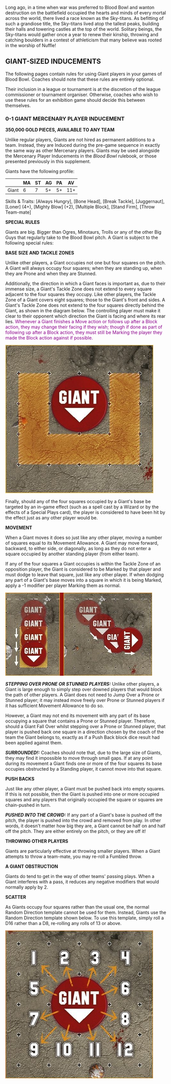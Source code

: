 Long ago, in a time when war was preferred to Blood Bowl and wanton destruction on the battlefield occupied the hearts and minds of every mortal across the world, there lived a race known as the Sky-titans. As befitting of such a grandiose title, the Sky-titans lived atop the tallest peaks, building their halls and towering castles at the top of the world. Solitary beings, the Sky-titans would gather once a year to renew their kinship, throwing and catching boulders in a contest of athleticism that many believe was rooted in the worship of Nuffle!

## GIANT-SIZED INDUCEMENTS

The following pages contain rules for using Giant players in your games of Blood Bowl. Coaches should note that these rules are entirely optional.

Their inclusion in a league or tournament is at the discretion of the league commissioner or tournament organiser. Otherwise, coaches who wish to use these rules for an exhibition game should decide this between themselves.

### 0-1 GIANT MERCENARY PLAYER INDUCEMENT

**350,000 GOLD PIECES, AVAILABLE TO ANY TEAM**

Unlike regular players, Giants are not hired as permanent additions to a team. Instead, they are Induced during the pre-game sequence in exactly the same way as other Mercenary players. Giants may be used alongside the Mercenary Player Inducements in the *Blood Bowl* rulebook, or those presented previously in this supplement.

Giants have the following profile:

|       | MA | ST | AG | PA | AV  |
| ----- | -- | -- | -- | -- | --- |
| Giant | 6  | 7  | 5+ | 5+ | 11+ |

Skills & Traits: [Always Hungry], [Bone Head], [Break Tackle], [Juggernaut], [Loner] (4+), [Mighty Blow] (+2), [Multiple Block], [Stand Firm], [Throw Team-mate]

**SPECIAL RULES**

Giants are big. Bigger than Ogres, Minotaurs, Trolls or any of the other Big Guys that regularly take to the Blood Bowl pitch. A Giant is subject to the following special rules:

**BASE SIZE AND TACKLE ZONES**

Unlike other players, a Giant occupies not one but four squares on the pitch. A Giant will always occupy four squares; when they are standing up, when they are Prone and when they are Stunned.

Additionally, the direction in which a Giant faces is important as, due to their immense size, a Giant's Tackle Zone does not extend to every square adjacent to the four squares they occupy. Like other players, the Tackle Zone of a Giant covers eight squares; those to the Giant's front and sides. A Giant's Tackle Zone does not extend to the four squares directly behind the Giant, as shown in the diagram below. The controlling player must make it clear to their opponent which direction the Giant is facing and where its rear lies. <span style="color: darkmagenta">Whenever a Giant finishes a Move action or follows up after a Block action, they may change their facing if they wish; though if done as part of following up after a Block action, they must still be Marking the player they made the Block action against if possible.</span>

![](../media/death_zone/giants_base_size.jpg)

Finally, should any of the four squares occupied by a Giant's base be targeted by an in-game effect (such as a spell cast by a Wizard or by the effects of a Special Plays card), the player is considered to have been hit by the effect just as any other player would be.

**MOVEMENT**

When a Giant moves it does so just like any other player, moving a number of squares equal to its Movement Allowance. A Giant may move forward, backward, to either side, or diagonally, as long as they do not enter a square occupied by another standing player (from either team).

If any of the four squares a Giant occupies is within the Tackle Zone of an opposition player, the Giant is considered to be Marked by that player and must dodge to leave that square, just like any other player. If when dodging any part of a Giant's base moves into a square in which it is being Marked, apply a -1 modifier per player Marking them as normal.

![](../media/death_zone/giants_movement.jpg)

***STEPPING OVER PRONE OR STUNNED PLAYERS:*** Unlike other players, a Giant is large enough to simply step over downed players that would block the path of other players. A Giant does not need to Jump Over a Prone or Stunned player; it may instead move freely over Prone or Stunned players if it has sufficient Movement Allowance to do so.

However, a Giant may not end its movement with any part of its base occupying a square that contains a Prone or Stunned player. Therefore, should a Giant Fall Over whilst stepping over a Prone or Stunned player, that player is pushed back one square in a direction chosen by the coach of the team the Giant belongs to, exactly as if a Push Back block dice result had been applied against them.

***SURROUNDED!:*** Coaches should note that, due to the large size of Giants, they may find it impossible to move through small gaps. If at any point during its movement a Giant finds one or more of the four squares its base occupies obstructed by a Standing player, it cannot move into that square.

**PUSH BACKS**

Just like any other player, a Giant must be pushed back into empty squares. If this is not possible, then the Giant is pushed into one or more occupied squares and any players that originally occupied the square or squares are chain-pushed in turn.

***PUSHED INTO THE CROWD:*** If any part of a Giant's base is pushed off the pitch, the player is pushed into the crowd and removed from play. In other words, it doesn't matter how big they are, a Giant cannot be half on and half off the pitch. They are either entirely on the pitch, or they are off it!

**THROWING OTHER PLAYERS**

Giants are particularly effective at throwing smaller players. When a Giant attempts to throw a team-mate, you may re-roll a Fumbled throw.

**A GIANT OBSTRUCTION**

Giants do tend to get in the way of other teams' passing plays. When a Giant interferes with a pass, it reduces any negative modifiers that would normally apply by 2.

**SCATTER**

As Giants occupy four squares rather than the usual one, the normal Random Direction template cannot be used for them. Instead, Giants use the Random Direction template shown below. To use this template, simply roll a D16 rather than a D8, re-rolling any rolls of 13 or above.

![](../media/death_zone/giants_scatter.jpg)
